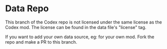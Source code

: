 # Data Repo

This branch of the Codex repo is not licensed under the same license as the Codex mod. The license can be found in the data file's "license" tag.

If you want to add your own data source, eg: for your own mod. Fork the repo and make a PR to this branch.